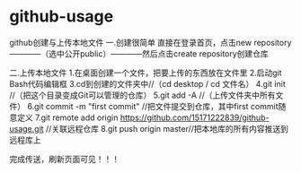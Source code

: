 # github-usage
github创建与上传本地文件
一.创建很简单
  直接在登录首页，点击new repository————（选中公开public）————然后点击create repository创建仓库
  
二.上传本地文件
  1.在桌面创建一个文件，把要上传的东西放在文件里
  2.启动git Bash代码编辑框
  3.cd到创建的文件夹中//（cd desktop / cd 文件名）
  4.git init //（把这个目录变成Git可以管理的仓库）
  5.git add -A //（上传文件夹中所有文件）
  6.git commit -m "first commit" //把文件提交到仓库，其中first commit随意定义
  7.git remote add origin https://github.com/15171222839/github-usage.git //关联远程仓库
  8.git push origin master//把本地库的所有内容推送到远程库上

完成传送，刷新页面可见！！！
